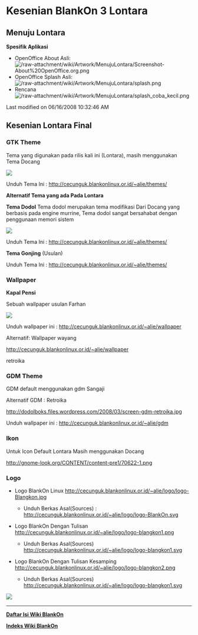 # Kesenian BlankOn 3 Lontara

## Menuju Lontara
**Spesifik Aplikasi**
  * OpenOffice About
      Asli:
      ![/raw-attachment/wiki/Artwork/MenujuLontara/Screenshot-About%20OpenOffice.org.png](http://dev.blankonlinux.or.id/wiki/raw-attachment/wiki/Artwork/MenujuLontara/Screenshot-About%20OpenOffice.org.png)
  * OpenOffice Splash
      Asli:
      ![/raw-attachment/wiki/Artwork/MenujuLontara/splash.png](http://dev.blankonlinux.or.id/wiki/raw-attachment/wiki/Artwork/MenujuLontara/splash.png)
  * Rencana
  ![/raw-attachment/wiki/Artwork/MenujuLontara/splash_coba_kecil.png](http://dev.blankonlinux.or.id/attachment/wiki/Keseneian/MenujuLontara/splash_coba_kecil.png)
 
Last modified on 06/16/2008 10:32:46 AM


## Kesenian Lontara Final

### GTK Theme

Tema yang digunakan pada rilis kali ini (Lontara), masih menggunakan Tema Docang

![](http://dodolboks.files.wordpress.com/2008/03/docang.jpg)

Unduh Tema Ini : ​http://cecunguk.blankonlinux.or.id/~alie/themes/

**Alternatif Tema yang ada Pada Lontara**

**Tema Dodol**
Tema dodol merupakan tema modifikasi Dari Docang yang berbasis pada engine murrine, Tema dodol sangat bersahabat dengan penggunaan memori sistem

![](http://dodolboks.files.wordpress.com/2008/03/screen-dodol.jpg)

Unduh Tema Ini : ​http://cecunguk.blankonlinux.or.id/~alie/themes/

**Tema Gonjing** (Usulan)

Unduh Tema Ini : ​http://cecunguk.blankonlinux.or.id/~alie/themes/

### Wallpaper

**Kapal Pensi**

Sebuah wallpaper usulan Farhan

![](http://cecunguk.blankonlinux.or.id/~alie/screen/kapal-pensi.jpg)

Unduh wallpaper ini : ​http://cecunguk.blankonlinux.or.id/~alie/wallpaper

Alternatif: Wallpaper wayang

​http://cecunguk.blankonlinux.or.id/~alie/wallpaper

retroika 

### GDM Theme

GDM default menggunakan gdm Sangaji

Alternatif GDM : Retroika

http://dodolboks.files.wordpress.com/2008/03/screen-gdm-retroika.jpg

Unduh wallpaper ini : ​http://cecunguk.blankonlinux.or.id/~alie/gdm

### Ikon

Untuk Icon Default Lontara Masih menggunakan Docang

http://gnome-look.org/CONTENT/content-pre1/70622-1.png

### Logo

* Logo BlankOn Linux http://cecunguk.blankonlinux.or.id/~alie/logo/logo-Blangkon.jpg

  + Unduh Berkas Asal(Sources) : ​http://cecunguk.blankonlinux.or.id/~alie/logo/logo-BlankOn.svg

* Logo BlankOn Dengan Tulisan http://cecunguk.blankonlinux.or.id/~alie/logo/logo-blangkon1.png

  + Unduh Berkas Asal(Sources) ​http://cecunguk.blankonlinux.or.id/~alie/logo/logo-blangkon1.svg

* Logo BlankOn Dengan Tulisan Kesamping http://cecunguk.blankonlinux.or.id/~alie/logo/logo-blangkon2.png

  + Unduh Berkas Asal(Sources) ​http://cecunguk.blankonlinux.or.id/~alie/logo/logo-blangkon1.svg

​![](http://cecunguk.blankonlinux.or.id/~alie/logo/logo-blangkon2.svg)




---
[**Daftar Isi Wiki BlankOn**](/DaftarIsi/README.md)
 
[**Indeks Wiki BlankOn**](/Indeks.md)



